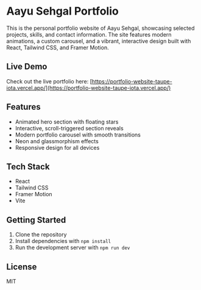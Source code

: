 # Aayu Sehgal Portfolio

This is the personal portfolio website of Aayu Sehgal, showcasing selected projects, skills, and contact information. The site features modern animations, a custom carousel, and a vibrant, interactive design built with React, Tailwind CSS, and Framer Motion.

## Live Demo

Check out the live portfolio here: [https://portfolio-website-taupe-iota.vercel.app/](https://portfolio-website-taupe-iota.vercel.app/)

## Features
- Animated hero section with floating stars
- Interactive, scroll-triggered section reveals
- Modern portfolio carousel with smooth transitions
- Neon and glassmorphism effects
- Responsive design for all devices

## Tech Stack
- React
- Tailwind CSS
- Framer Motion
- Vite

## Getting Started
1. Clone the repository
2. Install dependencies with `npm install`
3. Run the development server with `npm run dev`

## License
MIT

